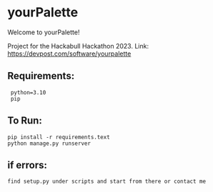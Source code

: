 # yourPalette

Welcome to yourPalette!

Project for the Hackabull Hackathon 2023. 
Link: https://devpost.com/software/yourpalette


## Requirements:
     python=3.10
     pip

## To Run:
    pip install -r requirements.text
    python manage.py runserver


## if errors:
    find setup.py under scripts and start from there or contact me
